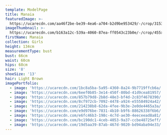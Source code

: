 ```yaml
---
template: ModelPage
title: Manaia
featuredImage: >-
  https://ucarecdn.com/aa46f2be-be39-4ea6-a704-b2d9be953429/-/crop/3153x1565/0,64/-/preview/
imageThumbnail: >-
  https://ucarecdn.com/b163a12c-539a-4060-87ea-ff0543c23b0e/-/crop/455x625/15,0/-/preview/
firstName: Manaia
collection: Girls
height: 134cm
measurementType: bust
bust: 66cm
waist: 60cm
hips: 68cm
size: '8'
shoeSize: '13'
hair: Light Brown
imagePortfolio:
  - image: 'https://ucarecdn.com/1bc8a5ba-5a95-4360-8a24-9b7719ffcb6a/'
  - image: 'https://ucarecdn.com/6eef0b85-3e14-450f-80bd-41d9cea81957/'
  - image: 'https://ucarecdn.com/857b79d8-2b8d-48e3-bf4d-2c83f4678390/'
  - image: 'https://ucarecdn.com/8cf972cb-7092-4478-a924-e55584924a42/'
  - image: 'https://ucarecdn.com/214238b8-62da-4fee-9b3e-2e0de4465a3a/'
  - image: 'https://ucarecdn.com/e9d976be-7831-4b10-b9f6-88626338f6b6/'
  - image: 'https://ucarecdn.com/e6fc46b3-198c-4c7d-ae30-4eeceead8a81/'
  - image: 'https://ucarecdn.com/bc190dc1-4ceb-4053-9a37-ccbe48725eff/'
  - image: 'https://ucarecdn.com/19d5aa39-87ab-467d-9020-bd94aba94e33/'
---
```


